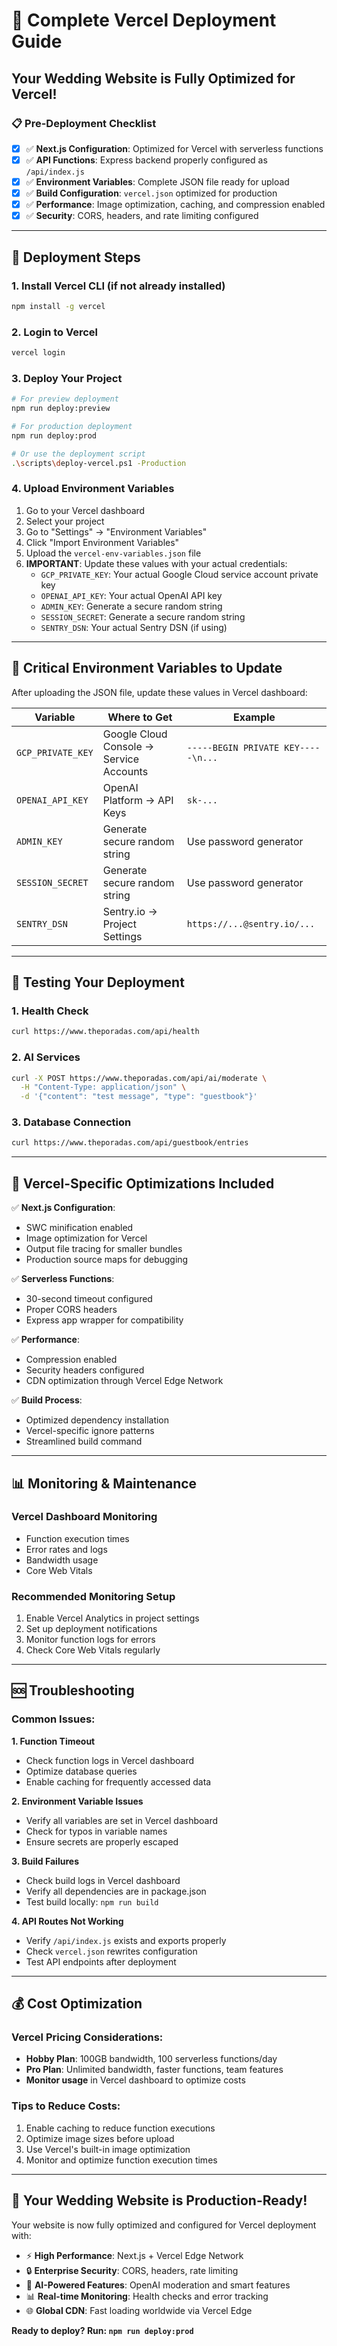 # 🚀 Complete Vercel Deployment Guide

## Your Wedding Website is Fully Optimized for Vercel!

### 📋 **Pre-Deployment Checklist**

- [x] ✅ **Next.js Configuration**: Optimized for Vercel with serverless functions
- [x] ✅ **API Functions**: Express backend properly configured as `/api/index.js`
- [x] ✅ **Environment Variables**: Complete JSON file ready for upload
- [x] ✅ **Build Configuration**: `vercel.json` optimized for production
- [x] ✅ **Performance**: Image optimization, caching, and compression enabled
- [x] ✅ **Security**: CORS, headers, and rate limiting configured

---

## 🎯 **Deployment Steps**

### 1. **Install Vercel CLI** (if not already installed)

```bash
npm install -g vercel
```

### 2. **Login to Vercel**

```bash
vercel login
```

### 3. **Deploy Your Project**

```bash
# For preview deployment
npm run deploy:preview

# For production deployment
npm run deploy:prod

# Or use the deployment script
.\scripts\deploy-vercel.ps1 -Production
```

### 4. **Upload Environment Variables**

1. Go to your Vercel dashboard
2. Select your project
3. Go to "Settings" → "Environment Variables"
4. Click "Import Environment Variables"
5. Upload the `vercel-env-variables.json` file
6. **IMPORTANT**: Update these values with your actual credentials:
   - `GCP_PRIVATE_KEY`: Your actual Google Cloud service account private key
   - `OPENAI_API_KEY`: Your actual OpenAI API key
   - `ADMIN_KEY`: Generate a secure random string
   - `SESSION_SECRET`: Generate a secure random string
   - `SENTRY_DSN`: Your actual Sentry DSN (if using)

---

## 🔑 **Critical Environment Variables to Update**

After uploading the JSON file, update these values in Vercel dashboard:

| Variable          | Where to Get                            | Example                            |
| ----------------- | --------------------------------------- | ---------------------------------- |
| `GCP_PRIVATE_KEY` | Google Cloud Console → Service Accounts | `-----BEGIN PRIVATE KEY-----\n...` |
| `OPENAI_API_KEY`  | OpenAI Platform → API Keys              | `sk-...`                           |
| `ADMIN_KEY`       | Generate secure random string           | Use password generator             |
| `SESSION_SECRET`  | Generate secure random string           | Use password generator             |
| `SENTRY_DSN`      | Sentry.io → Project Settings            | `https://...@sentry.io/...`        |

---

## 🧪 **Testing Your Deployment**

### 1. **Health Check**

```bash
curl https://www.theporadas.com/api/health
```

### 2. **AI Services**

```bash
curl -X POST https://www.theporadas.com/api/ai/moderate \
  -H "Content-Type: application/json" \
  -d '{"content": "test message", "type": "guestbook"}'
```

### 3. **Database Connection**

```bash
curl https://www.theporadas.com/api/guestbook/entries
```

---

## 🚀 **Vercel-Specific Optimizations Included**

✅ **Next.js Configuration**:

- SWC minification enabled
- Image optimization for Vercel
- Output file tracing for smaller bundles
- Production source maps for debugging

✅ **Serverless Functions**:

- 30-second timeout configured
- Proper CORS headers
- Express app wrapper for compatibility

✅ **Performance**:

- Compression enabled
- Security headers configured
- CDN optimization through Vercel Edge Network

✅ **Build Process**:

- Optimized dependency installation
- Vercel-specific ignore patterns
- Streamlined build command

---

## 📊 **Monitoring & Maintenance**

### Vercel Dashboard Monitoring

- Function execution times
- Error rates and logs
- Bandwidth usage
- Core Web Vitals

### Recommended Monitoring Setup

1. Enable Vercel Analytics in project settings
2. Set up deployment notifications
3. Monitor function logs for errors
4. Check Core Web Vitals regularly

---

## 🆘 **Troubleshooting**

### Common Issues:

**1. Function Timeout**

- Check function logs in Vercel dashboard
- Optimize database queries
- Enable caching for frequently accessed data

**2. Environment Variable Issues**

- Verify all variables are set in Vercel dashboard
- Check for typos in variable names
- Ensure secrets are properly escaped

**3. Build Failures**

- Check build logs in Vercel dashboard
- Verify all dependencies are in package.json
- Test build locally: `npm run build`

**4. API Routes Not Working**

- Verify `/api/index.js` exists and exports properly
- Check `vercel.json` rewrites configuration
- Test API endpoints after deployment

---

## 💰 **Cost Optimization**

### Vercel Pricing Considerations:

- **Hobby Plan**: 100GB bandwidth, 100 serverless functions/day
- **Pro Plan**: Unlimited bandwidth, faster functions, team features
- **Monitor usage** in Vercel dashboard to optimize costs

### Tips to Reduce Costs:

1. Enable caching to reduce function executions
2. Optimize image sizes before upload
3. Use Vercel's built-in image optimization
4. Monitor and optimize function execution times

---

## 🎉 **Your Wedding Website is Production-Ready!**

Your website is now fully optimized and configured for Vercel deployment with:

- ⚡ **High Performance**: Next.js + Vercel Edge Network
- 🔒 **Enterprise Security**: CORS, headers, rate limiting
- 🤖 **AI-Powered Features**: OpenAI moderation and smart features
- 📊 **Real-time Monitoring**: Health checks and error tracking
- 🌐 **Global CDN**: Fast loading worldwide via Vercel Edge

**Ready to deploy? Run: `npm run deploy:prod`**
